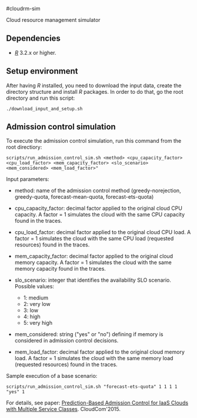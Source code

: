 #cloudrm-sim

Cloud resource management simulator

## Dependencies

- [*R*](https://cran.r-project.org/) 3.2.x or higher.

## Setup environment

After having *R* installed, you need to download the input data, create the directory structure
and install *R* packages. In order to do that, go the root directory and run this script:

```
./download_input_and_setup.sh
```

## Admission control simulation 

To execute the admission control simulation, run this command from the root directiory:

``` 
scripts/run_admission_control_sim.sh <method> <cpu_capacity_factor> <cpu_load_factor> <mem_capacity_factor> <slo_scenario> <mem_considered> <mem_load_factor>"
```

Input parameters:
 - method: name of the admission control method (greedy-norejection, greedy-quota,
   forecast-mean-quota, forecast-ets-quota)

 - cpu_capacity_factor: decimal factor applied to the original cloud CPU capacity. A factor = 1 simulates
   the cloud with the same CPU capacity found in the traces.

 - cpu_load_factor: decimal factor applied to the original cloud CPU load. A factor = 1 simulates
   the cloud with the same CPU load (requested resources) found in the traces.

 - mem_capacity_factor: decimal factor applied to the original cloud memory capacity. A factor = 1 simulates
   the cloud with the same memory capacity found in the traces.

 - slo_scenario: integer that identifies the availability SLO scenario. Possible values:
   - 1: medium
   - 2: very low
   - 3: low
   - 4: high
   - 5: very high

 - mem_considered: string ("yes" or "no") defining if memory is considered in admission control
   decisions.

 - mem_load_factor: decimal factor applied to the original cloud memory load. A factor = 1 simulates
   the cloud with the same memory load (requested resources) found in the traces.

Sample execution of a base scenario:

```
scripts/run_admission_control_sim.sh "forecast-ets-quota" 1 1 1 1 "yes" 1
```


For details, see paper:
[Prediction-Based Admission Control for IaaS Clouds with Multiple Service Classes](http://ieeexplore.ieee.org/xpls/abs_all.jsp?arnumber=7396141). CloudCom'2015.


